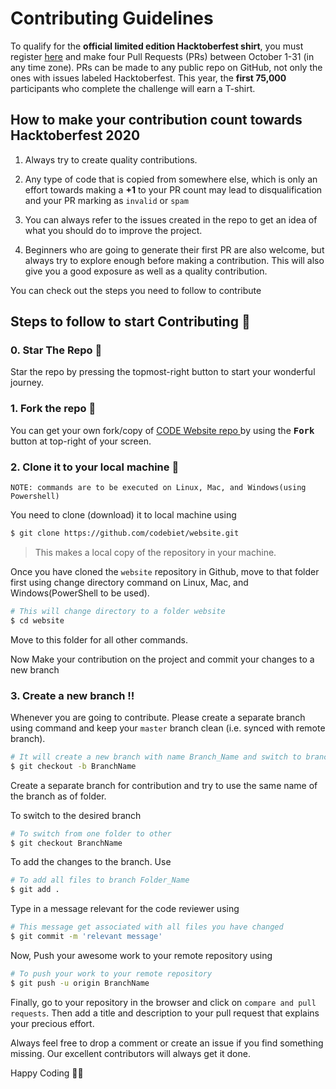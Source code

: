 # Contributing Guidelines

To qualify for the __official limited edition Hacktoberfest shirt__, you must register [here](https://hacktoberfest.digitalocean.com/) and make four Pull Requests (PRs) between October 1-31 (in any time zone). PRs can be made to any public repo on GitHub, not only the ones with issues labeled Hacktoberfest. 
This year, the __first 75,000__ participants who complete the challenge will earn a T-shirt.

## How to make your contribution count towards Hacktoberfest 2020

1. Always try to create quality contributions.

2. Any type of code that is copied from somewhere else, which is only an effort towards making a <b>+1</b> to your PR count may lead to disqualification and your PR marking as `invalid` or `spam`

3. You can always refer to the issues created in the repo to get an idea of what you should do to improve the project.

4. Beginners who are going to generate their first PR are also welcome, but always try to explore enough before making a contribution. This will also give you a good exposure as well as a quality contribution.

You can check out the steps you need to follow to contribute


## Steps to follow to start Contributing :scroll:

### 0. Star The Repo :star2:

Star the repo by pressing the topmost-right button to start your wonderful journey.


### 1. Fork the repo :fork_and_knife:

You can get your own fork/copy of <a href="https://github.com/codebiet/website.git"> CODE Website repo </a> by using the <kbd><b>Fork</b></kbd> button at top-right of your screen.


### 2. Clone it to your local machine :busts_in_silhouette:

`NOTE: commands are to be executed on Linux, Mac, and Windows(using Powershell)`

You need to clone (download) it to local machine using

```sh
$ git clone https://github.com/codebiet/website.git
```

> This makes a local copy of the repository in your machine.

Once you have cloned the `website` repository in Github, move to that folder first using change directory command on Linux, Mac, and Windows(PowerShell to be used).

```sh
# This will change directory to a folder website
$ cd website
```

Move to this folder for all other commands.

Now Make your contribution on the project and commit your changes to a new branch

### 3. Create a new branch :bangbang:

Whenever you are going to contribute. Please create a separate branch using command and keep your `master` branch clean (i.e. synced with remote branch).

```sh
# It will create a new branch with name Branch_Name and switch to branch Folder_Name
$ git checkout -b BranchName
```

Create a separate branch for contribution and try to use the same name of the branch as of folder.

To switch to the desired branch

```sh
# To switch from one folder to other
$ git checkout BranchName
```

To add the changes to the branch. Use

```sh
# To add all files to branch Folder_Name
$ git add .
```

Type in a message relevant for the code reviewer using

```sh
# This message get associated with all files you have changed
$ git commit -m 'relevant message'
```

Now, Push your awesome work to your remote repository using

```sh
# To push your work to your remote repository
$ git push -u origin BranchName
```

Finally, go to your repository in the browser and click on `compare and pull requests`.
Then add a title and description to your pull request that explains your precious effort.

 Always feel free to drop a comment or create an issue if you find something missing. Our excellent contributors will always get it done.
 
 Happy Coding 🎉🎉


